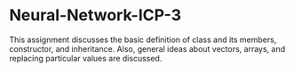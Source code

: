 # Neural-Network-ICP-3

This assignment discusses the basic definition of class and its members, constructor, and inheritance. Also, general ideas about vectors, arrays, and replacing particular values are discussed.  

